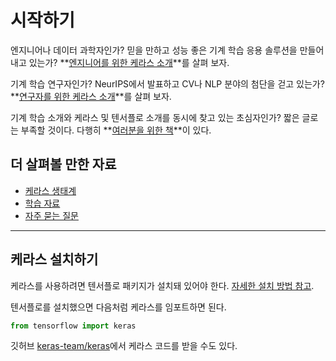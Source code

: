 # 시작하기

엔지니어나 데이터 과학자인가? 믿을 만하고 성능 좋은 기계 학습 응용 솔루션을 만들어 내고 있는가?
**[엔지니어를 위한 케라스 소개](/getting_started/intro_to_keras_for_engineers)**를 살펴 보자.

기계 학습 연구자인가? NeurIPS에서 발표하고 CV나 NLP 분야의 첨단을 걷고 있는가?
**[연구자를 위한 케라스 소개](/getting_started/intro_to_keras_for_researchers)**를 살펴 보자.

기계 학습 소개와 케라스 및 텐서플로 소개를 동시에 찾고 있는 초심자인가?
짧은 글로는 부족할 것이다. 다행히
**[여러분을 위한 책](https://www.manning.com/books/deep-learning-with-python-second-edition?a_aid=keras)**이 있다.


## 더 살펴볼 만한 자료

- [케라스 생태계](/getting_started/ecosystem)
- [학습 자료](/getting_started/learning_resources)
- [자주 묻는 질문](/getting_started/faq)

---


## 케라스 설치하기

케라스를 사용하려면 텐서플로 패키지가 설치돼 있어야 한다. [자세한 설치 방법 참고](https://www.tensorflow.org/install).

텐서플로를 설치했으면 다음처럼 케라스를 임포트하면 된다.

```python
from tensorflow import keras
```

깃허브 [keras-team/keras](https://github.com/keras-team/keras)에서 케라스 코드를 받을 수도 있다.
